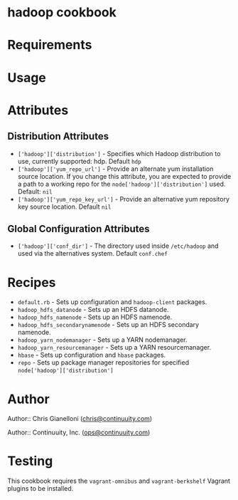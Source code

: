 # hadoop cookbook

# Requirements

# Usage

# Attributes

## Distribution Attributes

* `['hadoop']['distribution']` - Specifies which Hadoop distribution to use, currently supported: hdp. Default `hdp`
* `['hadoop']['yum_repo_url']` - Provide an alternate yum installation source location. If you change this attribute, you are expected to provide a path to a working repo for the `node['hadoop']['distribution']` used. Default: `nil`
* `['hadoop']['yum_repo_key_url']` - Provide an alternative yum repository key source location. Default `nil`

## Global Configuration Attributes

* `['hadoop']['conf_dir']` - The directory used inside `/etc/hadoop` and used via the alternatives system. Default `conf.chef`

# Recipes

* `default.rb` - Sets up configuration and `hadoop-client` packages.
* `hadoop_hdfs_datanode` - Sets up an HDFS datanode.
* `hadoop_hdfs_namenode` - Sets up an HDFS namenode.
* `hadoop_hdfs_secondarynamenode` - Sets up an HDFS secondary namenode.
* `hadoop_yarn_nodemanager` - Sets up a YARN nodemanager.
* `hadoop_yarn_resourcemanager` - Sets up a YARN resourcemanager.
* `hbase` - Sets up configuration and `hbase` packages.
* `repo` - Sets up package manager repositories for specified `node['hadoop']['distribution']`

# Author

Author:: Chris Gianelloni (<chris@continuuity.com>)

Author:: Continuuity, Inc. (<ops@continuuity.com>)

# Testing

This cookbook requires the `vagrant-omnibus` and `vagrant-berkshelf` Vagrant plugins to be installed.

